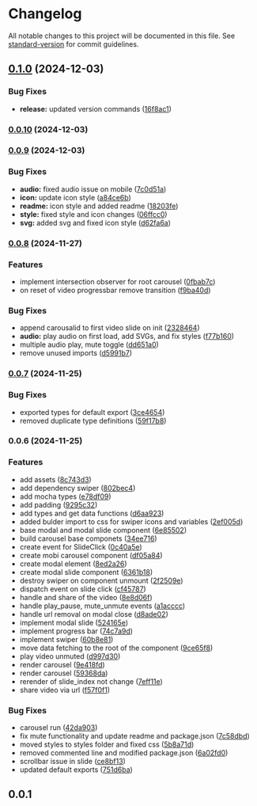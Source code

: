 # Changelog

All notable changes to this project will be documented in this file. See [standard-version](https://github.com/conventional-changelog/standard-version) for commit guidelines.

## [0.1.0](https://github.com/Mobiux-Labs/mobimedia-carousel/compare/v0.0.10...v0.1.0) (2024-12-03)


### Bug Fixes

* **release:** updated version commands ([16f8ac1](https://github.com/Mobiux-Labs/mobimedia-carousel/commit/16f8ac137c8e51d6815ad9589051bb7894f04856))

### [0.0.10](https://github.com/Mobiux-Labs/mobimedia-carousel/compare/v0.0.9...v0.0.10) (2024-12-03)

### [0.0.9](https://github.com/Mobiux-Labs/mobimedia-carousel/compare/v0.0.8...v0.0.9) (2024-12-03)


### Bug Fixes

* **audio:** fixed audio issue on mobile ([7c0d51a](https://github.com/Mobiux-Labs/mobimedia-carousel/commit/7c0d51a692e9c74987e446b1c1b6220551843cb0))
* **icon:** update icon style ([a84ce6b](https://github.com/Mobiux-Labs/mobimedia-carousel/commit/a84ce6be6ac99aad49aad813628936cf400bec0d))
* **readme:** icon style and added readme ([18203fe](https://github.com/Mobiux-Labs/mobimedia-carousel/commit/18203febd642f7b41caaa717eca1f39a2b2fab5a))
* **style:** fixed style and icon changes ([06ffcc0](https://github.com/Mobiux-Labs/mobimedia-carousel/commit/06ffcc052759cb68078fe35071f845d8cfc69d9a))
* **svg:** added svg and fixed icon style ([d62fa6a](https://github.com/Mobiux-Labs/mobimedia-carousel/commit/d62fa6a72069db30c48ce0704df0ef1aa80ccb79))

### [0.0.8](https://github.com/Mobiux-Labs/mobimedia-carousel/compare/v0.0.7...v0.0.8) (2024-11-27)


### Features

* implement intersection observer for root carousel ([0fbab7c](https://github.com/Mobiux-Labs/mobimedia-carousel/commit/0fbab7c5b74bf5c2937da724a92c032c552cb08f))
* on reset of video progressbar remove transition ([f9ba40d](https://github.com/Mobiux-Labs/mobimedia-carousel/commit/f9ba40d76e611dc0b367613e7b55e3769608cb7b))


### Bug Fixes

* append carousalid to first video slide on init ([2328464](https://github.com/Mobiux-Labs/mobimedia-carousel/commit/2328464e1e1ab2596a4b7de07ec5d1fd2084913b))
* **audio:** play audio on first load, add SVGs, and fix styles ([f77b160](https://github.com/Mobiux-Labs/mobimedia-carousel/commit/f77b1606cc54b7cae93ae33442332196965fc2e0))
* multiple audio play, mute toggle ([dd651a0](https://github.com/Mobiux-Labs/mobimedia-carousel/commit/dd651a04351da3ec5daaba9446d203d7bf726045))
* remove unused imports ([d5991b7](https://github.com/Mobiux-Labs/mobimedia-carousel/commit/d5991b7ee54867f97180389ab32f401454de7aa5))

### [0.0.7](https://github.com/Mobiux-Labs/mobimedia-carousel/compare/v0.0.6...v0.0.7) (2024-11-25)


### Bug Fixes

* exported types for default export ([3ce4654](https://github.com/Mobiux-Labs/mobimedia-carousel/commit/3ce46542aefd4c40294104d6b7d47534a8bda7ae))
* removed duplicate type definitions ([59f17b8](https://github.com/Mobiux-Labs/mobimedia-carousel/commit/59f17b8b4a0926f6415a1b4d2b8c7bb57fa20bf3))

### 0.0.6 (2024-11-25)


### Features

* add assets ([8c743d3](https://github.com/Mobiux-Labs/mobimedia-carousel/commit/8c743d3259f4b7e40be297e52198f677d114d27c))
* add dependency swiper ([802bec4](https://github.com/Mobiux-Labs/mobimedia-carousel/commit/802bec4eed823b946c2052cb07f61791e1386031))
* add mocha types ([e78df09](https://github.com/Mobiux-Labs/mobimedia-carousel/commit/e78df09aceca3196a4a9968c9f79c2b8fc378cef))
* add padding ([9295c32](https://github.com/Mobiux-Labs/mobimedia-carousel/commit/9295c320ebc1e1de5d774693cd8fb0fb9a3ed1a6))
* add types and get data functions ([d6aa923](https://github.com/Mobiux-Labs/mobimedia-carousel/commit/d6aa923f1f076adf956f56708ea9d879d46d26cb))
* added bulder import to css for swiper icons and variables ([2ef005d](https://github.com/Mobiux-Labs/mobimedia-carousel/commit/2ef005dada3f1ceb13fe82a0524cbce04b4716ae))
* base modal and modal slide component ([6e85502](https://github.com/Mobiux-Labs/mobimedia-carousel/commit/6e85502506b4192155d01d6a0601356a19c228a2))
* build carousel base componets ([34ee716](https://github.com/Mobiux-Labs/mobimedia-carousel/commit/34ee716f894ea08fd691a47f441517563e99deb0))
* create event for SlideClick ([0c40a5e](https://github.com/Mobiux-Labs/mobimedia-carousel/commit/0c40a5e554df3434cee382536c3d074c2e5968e2))
* create mobi carousel component ([df05a84](https://github.com/Mobiux-Labs/mobimedia-carousel/commit/df05a84f9858d5516ac157aa55009fb76e7d08c7))
* create modal element ([8ed2a26](https://github.com/Mobiux-Labs/mobimedia-carousel/commit/8ed2a264a90f079491b73ddab69d716fe6a3fa07))
* create modal slide component ([6361b18](https://github.com/Mobiux-Labs/mobimedia-carousel/commit/6361b18766c1ac788c67040a6fb674c1dcb90875))
* destroy swiper on component unmount ([2f2509e](https://github.com/Mobiux-Labs/mobimedia-carousel/commit/2f2509ea253f47f45a1a9d028b52d296e1dc58d3))
* dispatch event on slide click ([cf45787](https://github.com/Mobiux-Labs/mobimedia-carousel/commit/cf457870d2eafbaf94993965d45e4e1a9d6d2e6e))
* handle and share of the video ([8e8d06f](https://github.com/Mobiux-Labs/mobimedia-carousel/commit/8e8d06fb35018fb069b1101221f09208a48d7e26))
* handle play_pause, mute_unmute events ([a1acccc](https://github.com/Mobiux-Labs/mobimedia-carousel/commit/a1accccd74247362dc8a9982c6f2920f17d0fe20))
* handle url removal on modal close ([d8ade02](https://github.com/Mobiux-Labs/mobimedia-carousel/commit/d8ade020b58efcfb8a0e8ec347066da662e6a585))
* implement modal slide ([524165e](https://github.com/Mobiux-Labs/mobimedia-carousel/commit/524165eea615d557746947f4d8fb050eba666f87))
* implement progress bar ([74c7a9d](https://github.com/Mobiux-Labs/mobimedia-carousel/commit/74c7a9d77a2d73c37d6f9b2312c62ba394044e5a))
* implement swiper ([60b8e81](https://github.com/Mobiux-Labs/mobimedia-carousel/commit/60b8e8157afd5dceea5105d44474ff7b4791e2e6))
* move data fetching to the root of the component ([9ce65f8](https://github.com/Mobiux-Labs/mobimedia-carousel/commit/9ce65f8fafa51f1c76e647dfd19e168050a964a3))
* play video unmuted ([d997d30](https://github.com/Mobiux-Labs/mobimedia-carousel/commit/d997d30f6ba05f148ce6f8b0294195365ee8cd9a))
* render carousel ([9e418fd](https://github.com/Mobiux-Labs/mobimedia-carousel/commit/9e418fd59727dc136369f86865837dc33c8a9783))
* render carousel ([59368da](https://github.com/Mobiux-Labs/mobimedia-carousel/commit/59368da4acb78ce2fde53d25c7a9ccbbf573113d))
* rerender of slide_index not change ([7eff11e](https://github.com/Mobiux-Labs/mobimedia-carousel/commit/7eff11e3d5f82f74185e726eb3b0038ff5c53221))
* share video via url ([f57f0f1](https://github.com/Mobiux-Labs/mobimedia-carousel/commit/f57f0f1d75622f2f612e20d3275aff4d92074759))


### Bug Fixes

* carousel run ([42da903](https://github.com/Mobiux-Labs/mobimedia-carousel/commit/42da903ae4a3bb467e3897b52c6164262e9a9c41))
* fix mute functionality and update readme and package.json ([7c58dbd](https://github.com/Mobiux-Labs/mobimedia-carousel/commit/7c58dbde6adce202866162bd972ca77d56bab5c8))
* moved styles to styles folder and fixed css ([5b8a71d](https://github.com/Mobiux-Labs/mobimedia-carousel/commit/5b8a71dd118c3e6b53b3f3ffb0f9c3bacff46b38))
* removed commented line and modified package.json ([6a02fd0](https://github.com/Mobiux-Labs/mobimedia-carousel/commit/6a02fd0648099d0bfb642881ae3dfb2229692958))
* scrollbar issue in slide ([ce8bf13](https://github.com/Mobiux-Labs/mobimedia-carousel/commit/ce8bf135d1a984e1f5e2a7b50071832f54a07215))
* updated default exports ([751d6ba](https://github.com/Mobiux-Labs/mobimedia-carousel/commit/751d6ba6f24c14a99df5819000e4b53af02576e1))

## 0.0.1